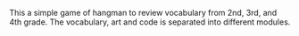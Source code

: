 This a simple game of hangman to review vocabulary from 2nd, 3rd, and 4th grade. The vocabulary, art and code is separated into different modules.
